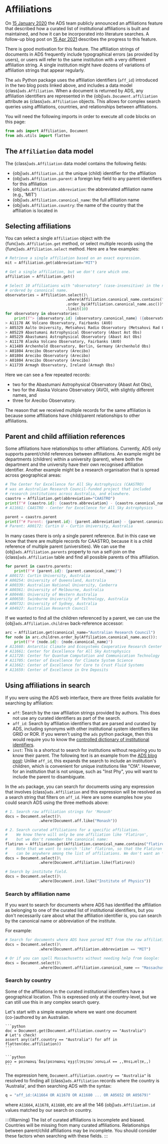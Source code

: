 # Affiliations

On [15 January 2020](https://ui.adsabs.harvard.edu/blog/affiliations-feature) the ADS team publicly announced an affiliations feature that described how a curated list of institutional affiliations is built and maintained, and how it can be incorporated into literature searches. A follow-up blog post on [15 Apr 2021](https://ui.adsabs.harvard.edu/blog/affils-update) describes the progress to this feature.

There is good motivation for this feature. The affiliation strings of documents in ADS frequently include typographical errors (as provided by users), or users will refer to the same institution with a very different affiliation string. A single institution might have dozens of variations of affiliation strings that appear regularly.

The `ads` Python package uses the affiliation identifiers (`aff_id`) introduced in the two blog posts linked above, and includes a data model {class}`ads.Affiliation`. When a document is returned by ADS, any affiliation identifiers are represented in the {obj}`ads.Document.affiliation` attribute as {class}`ads.Affiliation` objects. This allows for complex search queries using affiliations, countries, and relationships between affiliations.

You will need the following imports in order to execute all code blocks on this page:
```python
from ads import Affiliation, Document
from ads.utils import flatten
```

## The `Affiliation` data model

The {class}`ads.Affiliation` data model contains the following fields:

- {obj}`ads.Affiliation.id`: the unique (child) identifier for the affiliation
- {obj}`ads.Affiliation.parent`: a foreign key field to any parent identifiers for this affiliation
- {obj}`ads.Affiliation.abbreviation`: the abbreviated affiliation name (e.g., 'MIT')
- {obj}`ads.Affiliation.canonical_name`: the full affiliation name
- {obj}`ads.Affiliation.country`: the name of the country that the affiliation is located in

## Selecting affiliations

You can select a single `Affiliation` object with the {func}`ads.Affiliation.get` method, or select multiple records using the {func}`ads.Affiliation.select` method. Here are a few examples:

```python
# Retrieve a single affiliation based on an exact expression.
mit = Affiliation.get(abbreviation="MIT")

# Get a single affiliation, but we don't care which one.
affiliation = Affiliation.get()

# Select 10 affiliations with "observatory" (case-insensitive) in the name,
# ordered by canonical name.
observatories = Affiliation.select()\
                           .where(Affiliation.canonical_name.contains("observatory"))\
                           .order_by(Affiliation.canonical_name.asc())\
                           .limit(10)
for observatory in observatories:
    print(f"> {observatory.id} {observatory.canonical_name} ({observatory.abbreviation})")
> A11178 AK Volcano Observatory, Fairbanks (AVO)
> A05329 Aalto University, Metsahovi Radio Observatory (Metsahovi Rad Obs)
> A05229 Abastumani Astrophysical Observatory (Abast Ast Obs)
> A05229 Abastumani Astrophysical Observatory (Abast Ast Obs)
> A11178 Alaska Volcano Observatory, Fairbanks (AVO)
> A11489 Archenhold Observatory, Berlin, Germany (Archenhold Obs)
> A01804 Arecibo Observatory (Arecibo)
> A01804 Arecibo Observatory (Arecibo)
> A01804 Arecibo Observatory (Arecibo)
> A11739 Armagh Observatory, Ireland (Armagh Obs)
```

Here we can see a few repeated records: 
- two for the Abastumani Astrophysical Observatory (Abast Ast Obs), 
- two for the Alaska Volcano Observatory (AVO), with slightly different names, and
- three for Arecibo Observatory.

The reason that we received multiple records for the same affiliation is because some affiliations have child/parent relationships to other affiliations.

## Parent and child affiliation references

Some affiliations have relationships to other affiliations. Currently, ADS only supports parent/child references between affiliations. An example might be departments (children) within a university (parent), where both the department and the university have their own recognised affiliation identifier. Another example might be a research organisation that is spread across geographical areas:

```python
# The Center for Excellence for All Sky Astrophysics (CAASTRO)
# was an Australian Research Council-funded project that included 
# research institutions across Australia, and elsewhere.
caastro = Affiliation.get(abbreviation="CAASTRO")
print(f"# {caastro.id}: {caastro.abbreviation} - {caastro.canonical_name}")
# A11661: CAASTRO - Center for Excellence for All Sky Astrophysics

parent = caastro.parent
print(f"# Parent: {parent.id}: {parent.abbreviation} - {parent.canonical_name}")
# Parent: A00172: Curtin U - Curtin University, Australia
```

In many cases there is only a single parent reference. But in this case we know that there are multiple records for CAASTRO, because it is a child reference of multiple parent (universities). We can use the {obj}`ads.Affiliation.parents` property to run a self-join on the {class}`ads.Affiliation` table and find all possible parents of this affiliation.

```python
for parent in caastro.parents:
    print(f"# {parent.id}: {parent.canonical_name}")
# A00172: Curtin University, Australia
# A00254: University of Queensland, Australia
# A00339: Australian National University, Canberra
# A00361: University of Melbourne, Australia
# A00446: University of Western Australia
# A00650: Swinburne University of Technology, Australia
# A00732: University of Sydney, Australia
# A04927: Australian Research Council
```

If we wanted to find all the children referenced by a parent, we can use the {obj}`ads.Affiliation.children` back-reference accessor:

```python
arc = Affiliation.get(canonical_name="Australian Research Council")
for node in arc.children.order_by(Affiliation.canonical_name.asc()):
    print(f"# {node.id}: {node.canonical_name}")
# A11660: Antarctic Climate and Ecosystems Cooperative Research Center
# A11661: Center for Excellence for All Sky Astrophysics
# A11720: Center for Quantum Computation and Communication Technology
# A11705: Center of Excellence for Climate System Science
# A11662: Center of Excellence for Core to Crust Fluid Systems
# A11659: Center of Excellence in Ore Deposits
```

## Using affiliations in search

If you were using the ADS web interface, there are three fields available for searching by affiliation:

- `aff`: Search by the raw affiliation strings provided by authors. This does not use any curated identifiers as part of the search.
- `aff_id`: Search by affiliation identifiers that are parsed and curated by ADS, including synonyms with other institutional system identifiers like GRID or ROR. If you weren't using the `ads` python package, then this would require you to know the [controlled dictionary of institutional identifiers](https://github.com/adsabs/CanonicalAffiliations/blob/master/parent_child.tsv).
- `inst`: This is a shortcut to search for institutions without requiring you to know their parent. The following text is an example from the [ADS blog post](https://ui.adsabs.harvard.edu/blog/affils-update): Unlike `aff_id`, this expands the search to include an institution's children, which is convenient for unique institutions like "CfA". However, for an institution that is not unique, such as "Inst Phy", you will want to include the parent to disambiguate.

In the `ads` package, you can search for documents using any expression that involves {class}`ads.Affiliation` and this expression will be resolved as a search string that filters on `aff_id`. Here are some examples how you could search ADS using the three methods above:

```python
# 1. Search raw affiliation strings for 'Monash'
docs = Document.select()\
               .where(Document.aff.like("Monash"))

# 2. Search curated affiliations for a specific affiliation.
#    We know there will only be one affiliation like 'Flatiron', 
#    but we don't remember the canonical name:
flatiron = Affiliation.get(Affiliation.canonical_name.contains("flatiron"))
#    Note that we want to search 'like' flatiron, so that the Flatiron affiliation
#    can be anywhere among the list of affiliations. We don't want an *exact* match.
docs = Document.select()\
               .where(Document.affiliation.like(flatiron))

# Search by institute field.
docs = Document.select()\
               .where(Document.inst.like("Institute of Physics"))
```

### Search by affiliation name

If you want to search for documents where ADS has identified the affiliation as belonging to one of the curated list of institutional identifiers, but you don't necessarily care about what the affiliation identifier is, you can search by the canonical name or abbreviation of the institute.

For example:
```python
# Search for documents where ADS have parsed MIT from the raw affiliation string
docs = Document.select()\
               .where(Document.affiliation.abbreviation == "MIT")

# Or if you can spell Massachusetts without needing help from Google:
docs = Document.select()\
               .where(Document.affiliation.canonical_name == "Massachusetts Institute of Technology")
```

### Search by country

Some of the affiliations in the curated institutional identifiers have a geographical location. This is expressed only at the country-level, but we can still use this in any complex search query.
 
Let's start with a simple example where we want one document (co-)authored by an Australian.

``````{tab} Right-side-up
```python
doc = Document.get(Document.affiliation.country == "Australia")
# Let's check!
assert any((aff.country == "Australia") for aff in flatten(doc.affiliation))
```
``````
``````{tab} Australians
```python
poɔ = poɔnɯǝuʇ˙ƃǝʇ(poɔnɯǝuʇ˙ɐɟɟᴉlᴉɐʇᴉou˙ɔonuʇɹʎ == ,,∀nsʇɹɐlᴉɐ,,)
```
``````

The expression here, `Document.affiliation.country == "Australia"` is resolved to finding all {class}`ads.Affiliation` records where the country is 'Australia', and then searching ADS with the syntax:
```python
q = "aff_id:(A11664 OR A11678 OR A11680 ... OR A05652 OR A05679)"
```
where `A11664`, `A11678`, `A11680`, etc are all the 146 {obj}`ads.Affiliation.id` values matched by our search on country.

:::{Warning}
The list of curated affiliations is incomplete and biased. Countries will be missing from many curated affiliations. Relationships between parent/child affiliations may be incomplete. You should consider these factors when searching with these fields.
:::